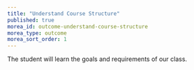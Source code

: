 ```yaml
---
title: "Understand Course Structure"
published: true
morea_id: outcome-understand-course-structure
morea_type: outcome
morea_sort_order: 1
---
```


The student will learn the goals and requirements of our class.